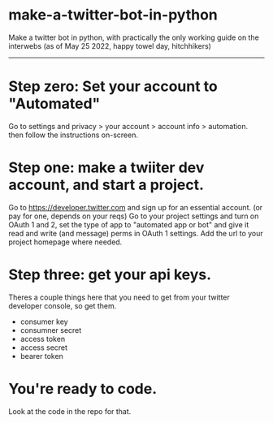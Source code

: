 # make-a-twitter-bot-in-python
Make a twitter bot in python, with practically the only working guide on the interwebs (as of May 25 2022, happy towel day, hitchhikers)

---

# Step zero: Set your account to "Automated"
Go to settings and privacy > your account > account info > automation. then follow the instructions on-screen.

# Step one: make a twiiter dev account, and start a project.
Go to https://developer.twitter.com and sign up for an essential account. (or pay for one, depends on your reqs)
Go to your project settings and turn on OAuth 1 and 2, set the type of app to "automated app or bot" and give it read and write (and message) perms in OAuth 1 settings. Add the url to your project homepage where needed. 


# Step three: get your api keys.
Theres a couple things here that you need to get from your twitter developer console, so get them.
  - consumer key
  - consumner secret
  - access token
  - access secret
  - bearer token

# You're ready to code.
Look at the code in the repo for that. 

